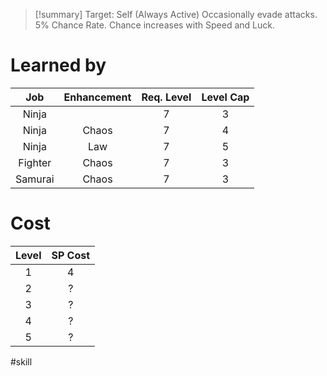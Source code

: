 >[!summary]
>Target: Self (Always Active)
>Occasionally evade attacks.
>5% Chance Rate.
>Chance increases with Speed and Luck.
# Learned by
|   Job   | Enhancement | Req. Level | Level Cap |
|:-------:|:-----------:|:----------:|:---------:|
|  Ninja  |             |     7      |     3     |
|  Ninja  |    Chaos    |     7      |     4     |
|  Ninja  |     Law     |     7      |     5     | 
| Fighter |    Chaos    |     7      |     3     |
| Samurai |    Chaos    |     7      |     3     |
# Cost
| Level | SP Cost |
|:-----:|:-------:|
| 1     | 4       |
| 2     | ?       |
| 3     | ?       |
| 4     | ?       |
| 5     | ?       |

#skill 